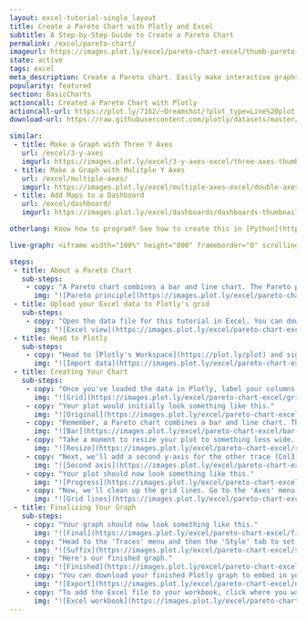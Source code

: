 ```yaml
---
layout: excel-tutorial-single_layout
title: Create a Pareto Chart with Plotly and Excel
subtitle: A Step-by-Step Guide to Create a Pareto Chart
permalink: /excel/pareto-chart/
imageurl: https://images.plot.ly/excel/pareto-chart-excel/thumb-pareto-chart.png
state: active
tags: excel
meta_description: Create a Pareto chart. Easily make interactive graphs online and for free with Plotly.
popularity: featured
section: BasicCharts
actioncall: Created a Pareto Chart with Plotly
actioncall-url: https://plot.ly/7162/~Dreamshot/?plot_type=Line%20plot
download-url: https://raw.githubusercontent.com/plotly/datasets/master/pareto-chart.csv

similar:
 - title: Make a Graph with Three Y Axes
   url: /excel/3-y-axes
   imgurl: https://images.plot.ly/excel/3-y-axes-excel/three-axes-thumb.png
 - title: Make a Graph with Mulitple Y Axes
   url: /excel/multiple-axes/
   imgurl: https://images.plot.ly/excel/multiple-axes-excel/double-axes-chart-thumb.png
 - title: Add Maps to a Dashboard
   url: /excel/dashboard/
   imgurl: https://images.plot.ly/excel/dashboards/dashboards-thumbnail.png

otherlang: Know how to program? See how to create this in [Python](https://plot.ly/python/multiple-axes/) or [R](https://plot.ly/r/multiple-axes/).

live-graph: <iframe width="100%" height="800" frameborder="0" scrolling="no" src="https://plot.ly/~Dreamshot/7164.embed"></iframe>

steps:
 - title: About a Pareto Chart
   sub-steps:
    - copy: "A Pareto chart combines a bar and line chart. The Pareto principle states that, 'for many events, roughly 80% of the effects come from 20% of the causes.' In this example, we will see that 80% of complaints come from 20% of the complaint types."
      img: "![Pareto principle](https://images.plot.ly/excel/pareto-chart-excel/pareto-principal-pareto-chart.jpg)"
 - title: Upload your Excel data to Plotly's grid
   sub-steps:
    - copy: "Open the data file for this tutorial in Excel. You can download the file here in [CSV format](https://raw.githubusercontent.com/plotly/datasets/master/pareto-chart.csv)"
      img: "![Excel view](https://images.plot.ly/excel/pareto-chart-excel/excel-view-pareto-chart.png)"
 - title: Head to Plotly
   sub-steps:
    - copy: "Head to [Plotly's Workspace](https://plot.ly/plot) and sign into your free Chart Studio account. Go to 'Import,' click 'Upload a file,' then choose your Excel file to upload. Your Excel file will now open in Plotly's grid. For more about Plotly's grid, see [this tutorial](help.plot.ly/add-data-to-the-plotly-grid/)"
      img: "![Import data](https://images.plot.ly/excel/pareto-chart-excel/import-pareto-chart.png)"
 - title: Creating Your Chart
   sub-steps:
    - copy: "Once you've loaded the data in Plotly, label your columns like we did below. You'll have complaint type on the x axis data and complaint count and cumulative percentage on the y axis data. Then, select 'Line plots' from the CHOOSE PLOT TYPE menu. When you're finished, click on the blue 'LINE PLOT' button in the sidebar."
      img: "![Grid](https://images.plot.ly/excel/pareto-chart-excel/grid-pareto-chart.png)"
    - copy: "Your plot would initially look something like this."
      img: "![Original](https://images.plot.ly/excel/pareto-chart-excel/original-pareto-chart.png)"
    - copy: "Remember, a Pareto chart combines a bar and line chart. The complaint count will be the 'bar' portion of the chart and the cumulative percentage will be the 'line' portion of the chart. Let's set the complaint count trace (Col2) to 'Bar.' Head to the 'Traces' menu and select 'Bar' as type."
      img: "![Bar](https://images.plot.ly/excel/pareto-chart-excel/bar-pareto-chart.png)"
    - copy: "Take a moment to resize your plot to something less wide. A width of 800 and a height of 600 seems reasonable. Head to the layout menu to do this."
      img: "![Resize](https://images.plot.ly/excel/pareto-chart-excel/resize-pareto-chart.png)"
    - copy: "Next, we'll add a second y-axis for the other trace (Col3). To do this, head to the 'Traces' menu then to 'New Axis/Subplot.' Set your 'New Y' to 'Right.'"
      img: "![Second axis](https://images.plot.ly/excel/pareto-chart-excel/second-axis-pareto-chart.png)"
    - copy: "Your plot should now look something like this."
      img: "![Progress](https://images.plot.ly/excel/pareto-chart-excel/progress-pareto-chart.png)"
    - copy: "Now, we'll clean up the grid lines. Go to the 'Axes' menu, then select 'Y Axis 2' in the drop down menu. Set 'Grid lines' to off."
      img: "![Grid lines](https://images.plot.ly/excel/pareto-chart-excel/grid-lines-pareto-chart.png)"
 - title: Finalizing Your Graph
   sub-steps:
    - copy: "Your graph should now look something like this."
      img: "![Final](https://images.plot.ly/excel/pareto-chart-excel/final-pareto-chart.png)"
    - copy: "Head to the 'Traces' menu and then the 'Style' tab to set the trace color to your liking. You can title your graph and axes like we did. You can add 'Tick Suffixes' to 'Y Axis 2' by heading to the 'Axes' menu, then the 'Labels' menu within."
      img: "![Suffix](https://images.plot.ly/excel/pareto-chart-excel/suffix-pareto-chart.png)"
    - copy: "Here's our finished graph."
      img: "![Finished](https://images.plot.ly/excel/pareto-chart-excel/finished-pareto-chart.png)"
    - copy: "You can download your finished Plotly graph to embed in your Excel workbook. We also recommend including the Plotly link to the graph inside your Excel workbook for easy access to the interactive Plotly version. Get the link to your graph by clicking the 'Share' button. Download an image of your Plotly graph by clicking EXPORT on the toolbar."
      img: "![Export](https://images.plot.ly/excel/pareto-chart-excel/export-pareto-chart.png)"
    - copy: "To add the Excel file to your workbook, click where you want to insert the picture inside Excel. On the INSERT tab inside Excel, in the ILLUSTRATIONS group, click PICTURE. Locate the Plotly graph image that you downloaded and then double-click it. Notice that we also copy-pasted the Plotly graph link in a cell for easy access to the interactive Plotly version."
      img: "![Excel workbook](https://images.plot.ly/excel/pareto-chart-excel/excel-pareto-chart.png)"
---
```

